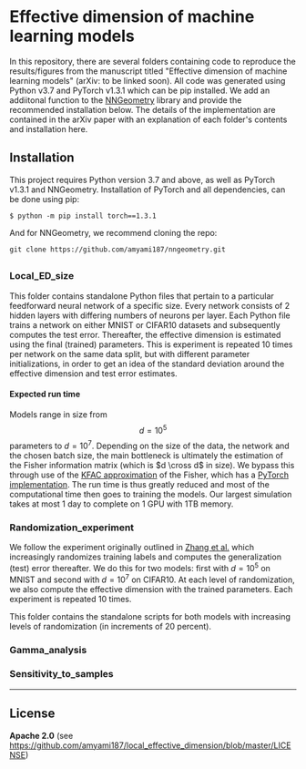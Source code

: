 # Effective dimension of machine learning models

In this repository, there are several folders containing code to reproduce the results/figures from 
the manuscript titled "Effective dimension of machine learning models" (arXiv: to be linked soon). All code was generated using Python v3.7 and PyTorch v1.3.1 which can be pip installed. We add an addiitonal function to the [NNGeometry](https://nngeometry.readthedocs.io/en/latest/) library and provide the recommended installation below. The details of the implementation are contained in the arXiv paper with an explanation of each folder's contents and installation here.

## Installation 
This project requires Python version 3.7 and above, as well as PyTorch v1.3.1 and NNGeometry. Installation of PyTorch and all dependencies, can be done using pip:

`$ python -m pip install torch==1.3.1`

And for NNGeometry, we recommend cloning the repo:

`git clone https://github.com/amyami187/nngeometry.git`

##
### Local_ED_size
This folder contains standalone Python files that pertain to a particular feedforward neural network of a specific size. Every network consists of 2 hidden layers with differing numbers of neurons per layer. Each Python file trains a network on either MNIST or CIFAR10 datasets and subsequently computes the test error. Thereafter, the effective dimension is estimated using the final (trained) parameters. This is experiment is repeated 10 times per network on the same data split, but with different parameter initializations, in order to get an idea of the standard deviation around the effective dimension and test error estimates.

#### Expected run time
Models range in size from $$d = 10^5$$ parameters to $d = 10^7$. Depending on the size of the data, the network and the chosen batch size, the main bottleneck is ultimately the estimation of the Fisher information matrix (which is $d \cross d$ in size). We bypass this through use of the [KFAC approximation](https://arxiv.org/abs/1602.01407) of the Fisher, which has a [PyTorch implementation](https://nngeometry.readthedocs.io/en/latest/). The run time is thus greatly reduced and most of the computational time then goes to training the models. Our largest simulation takes at most 1 day to complete on 1 GPU with 1TB memory. 

### Randomization_experiment
We follow the experiment originally outlined in [Zhang et al.](https://arxiv.org/abs/1611.03530) which increasingly randomizes training labels and computes the generalization (test) error thereafter. We do this for two models: first with $d = 10^5$ on MNIST and second with $d = 10^7$ on CIFAR10. At each level of randomization, we also compute the effective dimension with the trained parameters. Each experiment is repeated 10 times.

This folder contains the standalone scripts for both models with increasing levels of randomization (in increments of 20 percent).


### Gamma_analysis


### Sensitivity_to_samples


________________________________________________________________________________________________________________________________________________________________
## License
**Apache 2.0** (see https://github.com/amyami187/local_effective_dimension/blob/master/LICENSE)
